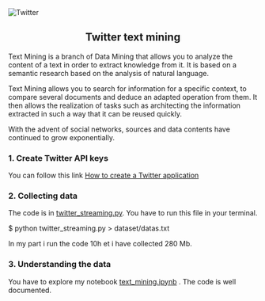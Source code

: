 <img src="http://geeko.lesoir.be/wp-content/uploads/sites/58/2017/04/08446114-photo-twitter-logo.jpg" title="Twitter"/>
<h2 align="center">Twitter text mining</h2>
Text Mining is a branch of Data Mining that allows you to analyze the content of a text in order to extract knowledge from it. It is based on a semantic research based on the analysis of natural language.

Text Mining allows you to search for information for a specific context, to compare several documents and deduce an adapted operation from them. It then allows the realization of tasks such as architecting the information extracted in such a way that it can be reused
quickly.

With the advent of social networks, sources and data contents have continued to grow exponentially. 

<h3>1. Create Twitter API keys </h3>

You can follow this link <a href="http://docs.inboundnow.com/guide/create-twitter-application/" >How to create a Twitter application</a>


<h3>2. Collecting data </h3>

The code is in <a href="https://github.com/Khoumzy/twitter/blob/master/twitter_streaming.py">twitter_streaming.py</a>.
You have to run this file in your terminal.

$ python twitter_streaming.py > dataset/datas.txt

In my part i run the code 10h et i have collected 280 Mb.

<h3>3. Understanding the data</h3>

You have to explore my notebook <a href="https://github.com/Khoumzy/twitter/blob/master/text_mining.ipynb">text_mining.ipynb</a> . The code is well documented.
